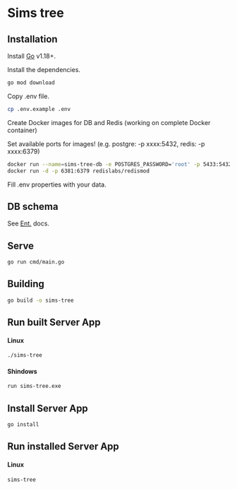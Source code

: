 # Sims tree

## Installation

Install [Go](https://go.dev/dl/) v1.18+.

Install the dependencies.

```sh
go mod download
```

Copy .env file.

```sh
cp .env.example .env
```

Create Docker images for DB and Redis (working on complete Docker container)

Set available ports for images! (e.g. postgre: -p xxxx:5432, redis: -p xxxx:6379)
```sh
docker run --name=sims-tree-db -e POSTGRES_PASSWORD='root' -p 5433:5432 -d --rm postgres
docker run -d -p 6381:6379 redislabs/redismod
```

Fill .env properties with your data.

## DB schema

See [Ent.](https://entgo.io/docs/getting-started/) docs.

## Serve

```sh
go run cmd/main.go
```

## Building

```sh
go build -o sims-tree
```

## Run built Server App

#### Linux
```sh
./sims-tree
```

#### Shindows
```sh
run sims-tree.exe
```

## Install Server App

```sh
go install
```

## Run installed Server App

#### Linux
```sh
sims-tree
```
